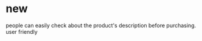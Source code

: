 # new
people can easily check about the product's description before purchasing.
<br>
user friendly
